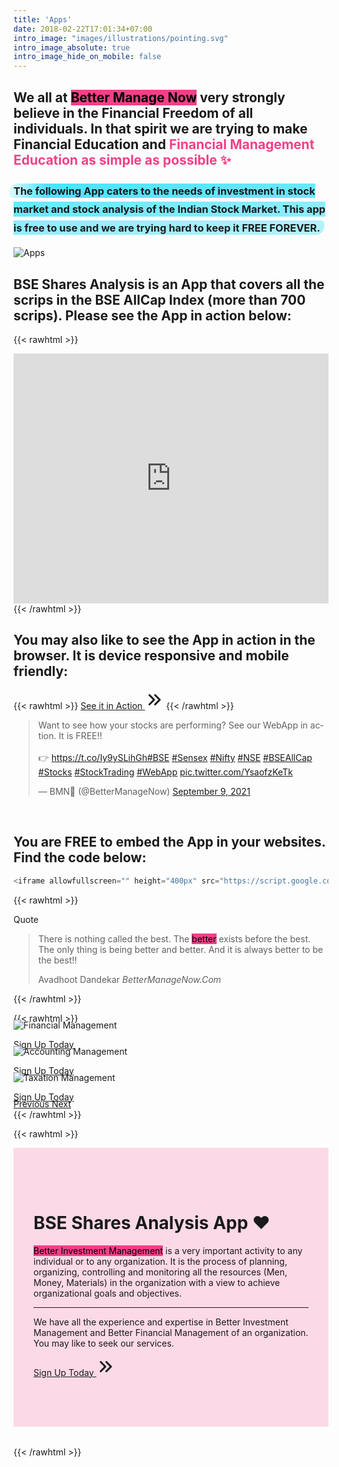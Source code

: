 ```yaml
---
title: 'Apps'
date: 2018-02-22T17:01:34+07:00
intro_image: "images/illustrations/pointing.svg"
intro_image_absolute: true
intro_image_hide_on_mobile: false
---
```


## We all at <mark>Better Manage Now</mark> very strongly believe in the Financial Freedom of all individuals. In that spirit we are trying to make Financial Education and <typewritten-text repeat><b>Financial Management Education as simple as possible</b> ✨</typewritten-text>

### <span class="blue">The following App caters to the needs of investment in stock market and stock analysis of the Indian Stock Market. This app is free to use and we are trying hard to keep it FREE FOREVER.<span>

<style>
.blue {  
  margin: 0 -0.4em;
  padding: 0.1em 0.4em;
  line-height: 1.8em;
  border-radius: 0.8em 0.3em;
  background: transparent;
  background-image: linear-gradient(
    to right,
    rgba(0, 217, 255, 0.1),
    rgba(0, 217, 255, 0.7) 4%,
    rgba(0, 217, 255, 0.3)
  );
  //-webkit-box-decoration-break: clone;
  //box-decoration-break: clone;
}
typewritten-text {
  font-weight: bold;
  color: #f24088;  
}
</style>

![Apps](/images/apps.svg)

## BSE Shares Analysis is an App that covers all the scrips in the BSE AllCap Index (more than 700 scrips). Please see the App in action below: 

{{< rawhtml >}}
<div class="card shadow mt-2">
<iframe allowfullscreen="" height="400px" src="https://script.google.com/macros/s/AKfycbxIsFJw0ShC_R3-Abz2CA_NklNCPmkt_Y1Ja67KoCvfq850ij28dbdx9G9VE6s961wp/exec" style="border: 0px #ffffff none;" width="100%"></iframe>
</div>
{{< /rawhtml >}}

## You may also like to see the App in action in the browser. It is device responsive and mobile friendly:

{{< rawhtml >}}
<a href="https://bit.ly/2SVunNg" target="_blank" class="btn btn-primary btn-lg mb-2">See it in Action <svg xmlns="http://www.w3.org/2000/svg" class="h-5 w-5" viewBox="0 0 20 20" width="30px" height="30px" fill="currentColor">
  <path fill-rule="evenodd" d="M10.293 15.707a1 1 0 010-1.414L14.586 10l-4.293-4.293a1 1 0 111.414-1.414l5 5a1 1 0 010 1.414l-5 5a1 1 0 01-1.414 0z" clip-rule="evenodd" />
  <path fill-rule="evenodd" d="M4.293 15.707a1 1 0 010-1.414L8.586 10 4.293 5.707a1 1 0 011.414-1.414l5 5a1 1 0 010 1.414l-5 5a1 1 0 01-1.414 0z" clip-rule="evenodd" />
</svg></a></button>
{{< /rawhtml >}}

<blockquote class="twitter-tweet"><p lang="en" dir="ltr">Want to see how your stocks are performing? See our WebApp in action. It is FREE!! <br><br>👉 <a href="https://t.co/Iy9ySLihGh">https://t.co/Iy9ySLihGh</a><a href="https://twitter.com/hashtag/BSE?src=hash&amp;ref_src=twsrc%5Etfw">#BSE</a> <a href="https://twitter.com/hashtag/Sensex?src=hash&amp;ref_src=twsrc%5Etfw">#Sensex</a> <a href="https://twitter.com/hashtag/Nifty?src=hash&amp;ref_src=twsrc%5Etfw">#Nifty</a> <a href="https://twitter.com/hashtag/NSE?src=hash&amp;ref_src=twsrc%5Etfw">#NSE</a> <a href="https://twitter.com/hashtag/BSEAllCap?src=hash&amp;ref_src=twsrc%5Etfw">#BSEAllCap</a> <a href="https://twitter.com/hashtag/Stocks?src=hash&amp;ref_src=twsrc%5Etfw">#Stocks</a> <a href="https://twitter.com/hashtag/StockTrading?src=hash&amp;ref_src=twsrc%5Etfw">#StockTrading</a> <a href="https://twitter.com/hashtag/WebApp?src=hash&amp;ref_src=twsrc%5Etfw">#WebApp</a> <a href="https://t.co/YsaofzKeTk">pic.twitter.com/YsaofzKeTk</a></p>&mdash; BMN💙 (@BetterManageNow) <a href="https://twitter.com/BetterManageNow/status/1436054688558829583?ref_src=twsrc%5Etfw">September 9, 2021</a></blockquote> <script async src="https://platform.twitter.com/widgets.js" charset="utf-8"></script> 
<br>

## You are FREE to embed the App in your websites. Find the code below:

```javascript
<iframe allowfullscreen="" height="400px" src="https://script.google.com/macros/s/AKfycbxIsFJw0ShC_R3-Abz2CA_NklNCPmkt_Y1Ja67KoCvfq850ij28dbdx9G9VE6s961wp/exec" style="border: 0px #ffffff none;" width="100%"></iframe>
```

{{< rawhtml >}}
<div class="card shadow mt-3 mb-3">
  <div class="card-header">
    Quote
  </div>
  <div class="card-body">
    <blockquote class="blockquote mb-0">
      <p>There is nothing called the best. The <mark>better</mark> exists before the best. The only thing is being better and better. And it is always better to be the best!!</p>
      <footer class="blockquote-footer">Avadhoot Dandekar <cite title="Source Title">BetterManageNow.Com</cite></footer>
    </blockquote>
  </div>
</div>
{{< /rawhtml >}}

{{< rawhtml >}}
<!-- New Slider -->
<div id="carouselExampleControls" class="carousel slide card shadow" data-ride="carousel">
  <div class="carousel-inner">
    <div class="carousel-item active">
      <img class="d-block w-100" src="https://docs.google.com/drawings/d/e/2PACX-1vQzTpR0sGLVEgw-9-eGRAOFikZnwl8ZjVpnN347uPYg6Fi50bOSodYxqzf1tv12aT1BkxZQG7GV_Gel/pub?w=960&amp;h=600" alt="Financial Management">
      <div class="carousel-caption">
        <!-- <h3>New York</h3>
        <p>We love the Big Apple!</p> -->
        <p><a class="btn btn-lg btn-primary" href="/contact">Sign Up Today</a></p>
      </div>
    </div>
    <div class="carousel-item">
      <img class="d-block w-100" src="https://docs.google.com/drawings/d/e/2PACX-1vRZftsWl1Gvx7uCHtEb2_QO0sbEVvHVq7GsSxHyd02caHm5MZ9E9uO4RSrAjyLOHVz_L3W4_QOfqOy4/pub?w=960&amp;h=600" alt="Accounting Management">
      <div class="carousel-caption">
        <!-- <h3>New York</h3>
        <p>We love the Big Apple!</p> -->
        <p><a class="btn btn-lg btn-primary" href="/contact">Sign Up Today</a></p>
      </div>
    </div>
    <div class="carousel-item">
      <img class="d-block w-100" src="https://docs.google.com/drawings/d/e/2PACX-1vQcnfY4xGGsKKrQw_tKqBRacNJ5o94CbrBaKP9VJt9lABW77Q7FC0xYc0L_VgRgSYm5fInqknv7rB4B/pub?w=960&amp;h=600" alt="Taxation Management">
      <div class="carousel-caption">
        <!-- <h3>New York</h3>
        <p>We love the Big Apple!</p> -->
        <p><a class="btn btn-lg btn-primary" href="/contact">Sign Up Today</a></p>
      </div>
    </div>
  </div>
  <a class="carousel-control-prev" href="#carouselExampleControls" role="button" data-slide="prev">
    <span class="carousel-control-prev-icon" aria-hidden="true"></span>
    <span class="sr-only">Previous</span>
  </a>
  <a class="carousel-control-next" href="#carouselExampleControls" role="button" data-slide="next">
    <span class="carousel-control-next-icon" aria-hidden="true"></span>
    <span class="sr-only">Next</span>
  </a>
</div>
<style>
.carousel-item {
  margin-top: -20px;
  margin-bottom: -20px;
}
.btn-lg:hover {
  text-decoration: none !important;
}
</style>
{{< /rawhtml >}}

{{< rawhtml >}}
<div class="jumbotron shadow mt-3">
  <h1 class="display-4">BSE Shares Analysis App ❤️</h1>
  <p class="lead"><mark>Better Investment Management</mark> is a very important activity to any individual or to any organization. It is the process of planning, organizing, controlling and monitoring all the resources (Men, Money, Materials) in the organization with a view to achieve organizational goals and objectives.</p>
  <hr class="my-4">
  <p class="lead">We have all the experience and expertise in <span class="badge badge-success">Better Investment Management</span> and <span class="badge badge-secondary">Better Financial Management</span> of an organization. You may like to seek our services.</p>
  <p class="lead">
    <a class="btn btn-primary btn-lg" href="/contact" role="button">Sign Up Today <svg xmlns="http://www.w3.org/2000/svg" class="h-5 w-5" viewBox="0 0 20 20" width="30px" height="30px" fill="currentColor">
  <path fill-rule="evenodd" d="M10.293 15.707a1 1 0 010-1.414L14.586 10l-4.293-4.293a1 1 0 111.414-1.414l5 5a1 1 0 010 1.414l-5 5a1 1 0 01-1.414 0z" clip-rule="evenodd" />
  <path fill-rule="evenodd" d="M4.293 15.707a1 1 0 010-1.414L8.586 10 4.293 5.707a1 1 0 011.414-1.414l5 5a1 1 0 010 1.414l-5 5a1 1 0 01-1.414 0z" clip-rule="evenodd" />
</svg></a>
  </p>
</div>
<style>
.jumbotron {
  padding: 4rem 2rem;
  margin-bottom: 2rem;
  //background-image: linear-gradient(to right, #F09819 0%, #EDDE5D  51%, #F09819  100%); 
  //background-image: linear-gradient(to right, #1FA2FF 0%, #12D8FA  51%, #1FA2FF  100%);
  //background-image: linear-gradient(to right, #16A085 0%, #F4D03F  51%, #16A085  100%);
  //background-image: linear-gradient(to right, #F09819 0%, #EDDE5D  51%, #F09819  100%);
  //background-image: linear-gradient(to right, #00C9FF 0%, #92FE9D  51%, #00C9FF  100%);
  background-color: #fcd9e7;   
}
.jumbotron:hover {  
  background-color: #f8cdde;
}
mark {
  //display: inline-block;
  line-height: 0em;
  //padding-bottom: 0.6em;
  background-color: #f24088;
}
</style>
{{< /rawhtml >}}